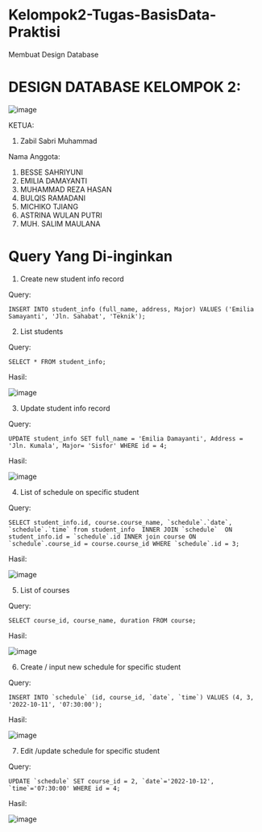 # Kelompok2-Tugas-BasisData-Praktisi
Membuat Design Database

# DESIGN DATABASE KELOMPOK 2:
![image](https://user-images.githubusercontent.com/79674049/194793279-ce9313cb-cf18-4801-94e4-29fbe1d96ad4.png)

KETUA:
1. Zabil Sabri Muhammad

Nama Anggota:
1. BESSE SAHRIYUNI
2. EMILIA DAMAYANTI
3. MUHAMMAD REZA HASAN
4. BULQIS RAMADANI
5. MICHIKO TJIANG
6. ASTRINA WULAN PUTRI
7. MUH. SALIM MAULANA

# Query Yang Di-inginkan
1. Create new student info record

Query:

` INSERT INTO student_info (full_name, address, Major) VALUES ('Emilia Samayanti', 'Jln. Sahabat', 'Teknik'); `

2. List students

Query:

` SELECT * FROM student_info; `

Hasil:

![image](https://user-images.githubusercontent.com/79674049/194795010-1ff9523b-dcad-4e56-82c9-41ee91466d3a.png)

3. Update student info record

Query:

` UPDATE student_info SET full_name = 'Emilia Damayanti', Address = 'Jln. Kumala', Major= 'Sisfor' WHERE id = 4; `

Hasil:

![image](https://user-images.githubusercontent.com/79674049/194799767-a46530bc-7ee5-4233-9aae-836a73743d40.png)

4. List of schedule on specific student

Query:

`` SELECT student_info.id, course.course_name, `schedule`.`date`, `schedule`.`time` from student_info 
INNER JOIN `schedule` 
ON student_info.id = `schedule`.id
INNER join course
ON `schedule`.course_id = course.course_id
WHERE `schedule`.id = 3; ``

Hasil:

![image](https://user-images.githubusercontent.com/79674049/194795711-de833bd4-8135-40fd-ba7d-06d50f54633d.png)

5. List of courses

Query:

` SELECT course_id, course_name, duration FROM course; `

Hasil:

![image](https://user-images.githubusercontent.com/79674049/194795832-d32a5110-fde6-4498-b2f2-b3ec92bbfc41.png)

6. Create / input new schedule for specific student

Query:

`` INSERT INTO `schedule` (id, course_id, `date`, `time`) VALUES (4, 3, '2022-10-11', '07:30:00'); ``

Hasil:

![image](https://user-images.githubusercontent.com/79674049/194799501-8526aeb2-c1b4-4568-8bab-ed82d14b3d39.png)

7. Edit /update schedule for specific student

Query:

``UPDATE `schedule` SET course_id = 2, `date`='2022-10-12', `time`='07:30:00' WHERE id = 4;``

Hasil:

![image](https://user-images.githubusercontent.com/79674049/194799599-7747444e-a301-45b0-89f3-0ef0309da04e.png)
